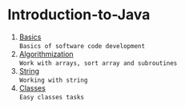 # Introduction-to-Java
1. [Basics](https://github.com/Bublik202/Introduction-to-Java/tree/main/Basics) </br>```Basics of software code development```
2. [Algorithmization](https://github.com/Bublik202/Introduction-to-Java/tree/main/Algorithmization) </br>```Work with arrays, sort array and subroutines```
3. [String](https://github.com/Bublik202/Introduction-to-Java/tree/main/String) </br>```Working with string```
4. [Classes](https://github.com/Bublik202/Introduction-to-Java/tree/main/Classes) </br>```Easy classes tasks```
